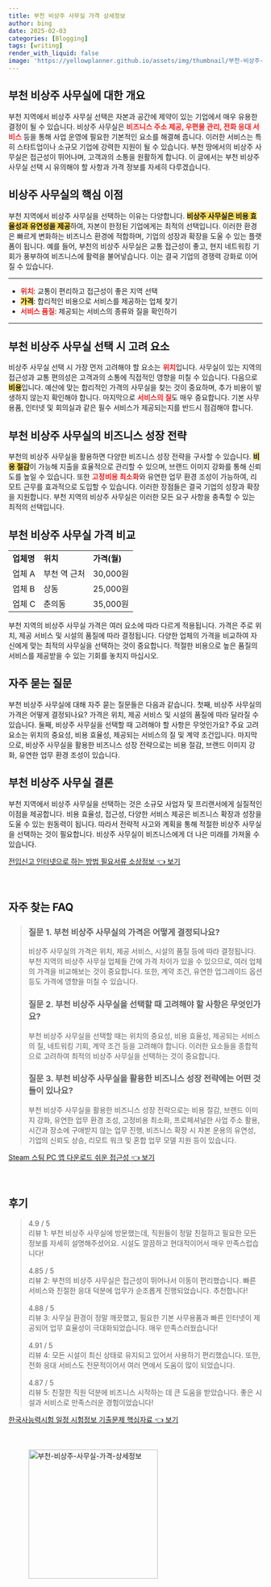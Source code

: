 ```yaml
---
title: 부천 비상주 사무실 가격 상세정보
author: bing
date: 2025-02-03
categories: [Blogging]
tags: [writing]
render_with_liquid: false
image: 'https://yellowplanner.github.io/assets/img/thumbnail/부천-비상주-사무실-가격-상세정보.webp'
---
```



<h2 id='부천 비상주 사무실에 대한 개요'>부천 비상주 사무실에 대한 개요</h2>

<p>부천 지역에서 비상주 사무실 선택은 자본과 공간에 제약이 있는 기업에서 매우 유용한 결정이 될 수 있습니다. 비상주 사무실은 <b><span style="color: #ee2323;">비즈니스 주소 제공, 우편물 관리, 전화 응대 서비스</span></b> 등을 통해 사업 운영에 필요한 기본적인 요소를 해결해 줍니다. 이러한 서비스는 특히 스타트업이나 소규모 기업에 강력한 지원이 될 수 있습니다. 부천 땅에서의 비상주 사무실은 접근성이 뛰어나며, 고객과의 소통을 원활하게 합니다. 이 글에서는 부천 비상주 사무실 선택 시 유의해야 할 사항과 가격 정보를 자세히 다루겠습니다.</p>

<h2 id='비상주 사무실의 핵심 이점'>비상주 사무실의 핵심 이점</h2>

<p>부천 지역에서 비상주 사무실을 선택하는 이유는 다양합니다. <b><span style="background-color: #ffe066;">비상주 사무실은 비용 효율성과 유연성을 제공</span></b>하여, 자본이 한정된 기업에게는 최적의 선택입니다. 이러한 환경은 빠르게 변화하는 비즈니스 환경에 적합하며, 기업의 성장과 확장을 도울 수 있는 플랫폼이 됩니다. 예를 들어, 부천의 비상주 사무실은 교통 접근성이 좋고, 현지 네트워킹 기회가 풍부하여 비즈니스에 활력을 불어넣습니다. 이는 결국 기업의 경쟁력 강화로 이어질 수 있습니다.</p>

<hr />

<ul>
    <li><b><span style="color: #ee2323;">위치</span></b>: 교통이 편리하고 접근성이 좋은 지역 선택</li>
    <li><b><span style="background-color: #ffe066;">가격</span></b>: 합리적인 비용으로 서비스를 제공하는 업체 찾기</li>
    <li><b><span style="color: #ee2323;">서비스 품질</span></b>: 제공되는 서비스의 종류와 질을 확인하기</li>
</ul>

<hr />

<h2 id='부천 비상주 사무실 선택 시 고려 요소'>부천 비상주 사무실 선택 시 고려 요소</h2>

<p>비상주 사무실 선택 시 가장 먼저 고려해야 할 요소는 <b><span style="color: #ee2323;">위치</span></b>입니다. 사무실이 있는 지역의 접근성과 교통 편의성은 고객과의 소통에 직접적인 영향을 미칠 수 있습니다. 다음으로 <b><span style="background-color: #ffe066;">비용</span></b>입니다. 예산에 맞는 합리적인 가격의 사무실을 찾는 것이 중요하며, 추가 비용이 발생하지 않는지 확인해야 합니다. 마지막으로 <b><span style="color: #ee2323;">서비스의 질</span></b>도 매우 중요합니다. 기본 사무용품, 인터넷 및 회의실과 같은 필수 서비스가 제공되는지를 반드시 점검해야 합니다.</p>

<h2 id='부천 비상주 사무실의 비즈니스 성장 전략'>부천 비상주 사무실의 비즈니스 성장 전략</h2>

<p>부천의 비상주 사무실을 활용하면 다양한 비즈니스 성장 전략을 구사할 수 있습니다. <b><span style="background-color: #ffe066;">비용 절감</span></b>이 가능해 지출을 효율적으로 관리할 수 있으며, 브랜드 이미지 강화를 통해 신뢰도를 높일 수 있습니다. 또한 <b><span style="color: #ee2323;">고정비용 최소화</span></b>와 유연한 업무 환경 조성이 가능하여, 리모트 근무를 효과적으로 도입할 수 있습니다. 이러한 장점들은 결국 기업의 성장과 확장을 지원합니다. 부천 지역의 비상주 사무실은 이러한 모든 요구 사항을 충족할 수 있는 최적의 선택입니다.</p>

<h2 id='부천 비상주 사무실 가격 비교'>부천 비상주 사무실 가격 비교</h2>

<table>
    <tr>
        <td><b>업체명</b></td>
        <td><b>위치</b></td>
        <td><b>가격(월)</b></td>
    </tr>
    <tr>
        <td>업체 A</td>
        <td>부천 역 근처</td>
        <td>30,000원</td>
    </tr>
    <tr>
        <td>업체 B</td>
        <td>상동</td>
        <td>25,000원</td>
    </tr>
    <tr>
        <td>업체 C</td>
        <td>춘의동</td>
        <td>35,000원</td>
    </tr>
</table>

<p>부천 지역의 비상주 사무실 가격은 여러 요소에 따라 다르게 적용됩니다. 가격은 주로 위치, 제공 서비스 및 시설의 품질에 따라 결정됩니다. 다양한 업체의 가격을 비교하여 자신에게 맞는 최적의 사무실을 선택하는 것이 중요합니다. 적절한 비용으로 높은 품질의 서비스를 제공받을 수 있는 기회를 놓치지 마십시오.</p>

<h2 id='자주 묻는 질문'>자주 묻는 질문</h2>

<p>부천 비상주 사무실에 대해 자주 묻는 질문들은 다음과 같습니다. 첫째, 비상주 사무실의 가격은 어떻게 결정되나요? 가격은 위치, 제공 서비스 및 시설의 품질에 따라 달라질 수 있습니다. 둘째, 비상주 사무실을 선택할 때 고려해야 할 사항은 무엇인가요? 주요 고려 요소는 위치의 중요성, 비용 효율성, 제공되는 서비스의 질 및 계약 조건입니다. 마지막으로, 비상주 사무실을 활용한 비즈니스 성장 전략으로는 비용 절감, 브랜드 이미지 강화, 유연한 업무 환경 조성이 있습니다.</p>

<h2 id='부천 비상주 사무실 결론'>부천 비상주 사무실 결론</h2>

<p>부천 지역에서 비상주 사무실을 선택하는 것은 소규모 사업자 및 프리랜서에게 실질적인 이점을 제공합니다. 비용 효율성, 접근성, 다양한 서비스 제공은 비즈니스 확장과 성장을 도울 수 있는 원동력이 됩니다. 따라서 전략적 사고와 계획을 통해 적절한 비상주 사무실을 선택하는 것이 필요합니다. 비상주 사무실이 비즈니스에게 더 나은 미래를 가져올 수 있습니다.</p>


<p><a class="click-button" title="전입신고 인터넷으로 하는 방법 필요서류 소상정보" href="https://yellowplanner.github.io/posts/%EC%A0%84%EC%9E%85%EC%8B%A0%EA%B3%A0-%EC%9D%B8%ED%84%B0%EB%84%B7%EC%9C%BC%EB%A1%9C-%ED%95%98%EB%8A%94-%EB%B0%A9%EB%B2%95-%ED%95%84%EC%9A%94%EC%84%9C%EB%A5%98-%EC%86%8C%EC%83%81%EC%A0%95%EB%B3%B4/" rel="dofollow">전입신고 인터넷으로 하는 방법 필요서류 소상정보 👈 보기</a></p><br>
<h2 id='자주_찾는_FAQ'>자주 찾는 FAQ</h2>
<div itemscope="" itemtype="https://schema.org/FAQPage"> 
<blockquote> 
<div itemscope="" itemprop="mainEntity" itemtype="https://schema.org/Question"> 
<h3 itemprop="name">질문 1. 부천 비상주 사무실의 가격은 어떻게 결정되나요?</h3> 
<div itemscope="" itemprop="acceptedAnswer" itemtype="https://schema.org/Answer"> 
<span itemprop="text"> 
<p>비상주 사무실의 가격은 위치, 제공 서비스, 시설의 품질 등에 따라 결정됩니다. 부천 지역의 비상주 사무실 업체들 간에 가격 차이가 있을 수 있으므로, 여러 업체의 가격을 비교해보는 것이 중요합니다. 또한, 계약 조건, 유연한 업그레이드 옵션 등도 가격에 영향을 미칠 수 있습니다.</p> 
</span> 
</div> 
</div> 
<div itemscope="" itemprop="mainEntity" itemtype="https://schema.org/Question"> 
<h3 itemprop="name">질문 2. 부천 비상주 사무실을 선택할 때 고려해야 할 사항은 무엇인가요?</h3> 
<div itemscope="" itemprop="acceptedAnswer" itemtype="https://schema.org/Answer"> 
<span itemprop="text"> 
<p>부천 비상주 사무실을 선택할 때는 위치의 중요성, 비용 효율성, 제공되는 서비스의 질, 네트워킹 기회, 계약 조건 등을 고려해야 합니다. 이러한 요소들을 종합적으로 고려하여 최적의 비상주 사무실을 선택하는 것이 중요합니다.</p> 
</span> 
</div> 
</div> 
<div itemscope="" itemprop="mainEntity" itemtype="https://schema.org/Question"> 
<h3 itemprop="name">질문 3. 부천 비상주 사무실을 활용한 비즈니스 성장 전략에는 어떤 것들이 있나요?</h3> 
<div itemscope="" itemprop="acceptedAnswer" itemtype="https://schema.org/Answer"> 
<span itemprop="text"> 
<p>부천 비상주 사무실을 활용한 비즈니스 성장 전략으로는 비용 절감, 브랜드 이미지 강화, 유연한 업무 환경 조성, 고정비용 최소화, 프로페셔널한 사업 주소 활용, 시간과 장소에 구애받지 않는 업무 진행, 비즈니스 확장 시 자본 운용의 유연성, 기업의 신뢰도 상승, 리모트 워크 및 혼합 업무 모델 지원 등이 있습니다.</p> 
</span> 
</div> 
</div> 
</blockquote> 
</div>
<p><a class="click-button" title="Steam 스팀 PC 앱 다운로드 쉬운 접근성" href="https://yellowplanner.github.io/posts/Steam-%EC%8A%A4%ED%8C%80-PC-%EC%95%B1-%EB%8B%A4%EC%9A%B4%EB%A1%9C%EB%93%9C-%EC%89%AC%EC%9A%B4-%EC%A0%91%EA%B7%BC%EC%84%B1/" rel="dofollow">Steam 스팀 PC 앱 다운로드 쉬운 접근성 👈 보기</a></p><br>
<h2 id='후기'>후기</h2>
<div itemscope itemtype="https://schema.org/Product">
  <blockquote>
  <div itemprop="review" itemscope itemtype="https://schema.org/Review">
      <div itemprop="reviewRating" itemscope itemtype="https://schema.org/Rating"> <span itemprop="ratingValue">4.9</span> / <span itemprop="bestRating">5</span> </div>
      <span itemprop="reviewBody">리뷰 1: 부천 비상주 사무실에 방문했는데, 직원들이 정말 친절하고 필요한 모든 정보를 자세히 설명해주셨어요. 시설도 깔끔하고 현대적이어서 매우 만족스럽습니다!</span>
  </div>
  <br>
  <div itemprop="review" itemscope itemtype="https://schema.org/Review">
      <div itemprop="reviewRating" itemscope itemtype="https://schema.org/Rating"> <span itemprop="ratingValue">4.85</span> / <span itemprop="bestRating">5</span> </div>
      <span itemprop="reviewBody">리뷰 2: 부천의 비상주 사무실은 접근성이 뛰어나서 이동이 편리했습니다. 빠른 서비스와 친절한 응대 덕분에 업무가 순조롭게 진행되었습니다. 추천합니다!</span>
  </div>
  <br>
  <div itemprop="review" itemscope itemtype="https://schema.org/Review">
      <div itemprop="reviewRating" itemscope itemtype="https://schema.org/Rating"> <span itemprop="ratingValue">4.88</span> / <span itemprop="bestRating">5</span> </div>
      <span itemprop="reviewBody">리뷰 3: 사무실 환경이 정말 깨끗했고, 필요한 기본 사무용품과 빠른 인터넷이 제공되어 업무 효율성이 극대화되었습니다. 매우 만족스러웠습니다!</span>
  </div>
  <br>
  <div itemprop="review" itemscope itemtype="https://schema.org/Review">
      <div itemprop="reviewRating" itemscope itemtype="https://schema.org/Rating"> <span itemprop="ratingValue">4.91</span> / <span itemprop="bestRating">5</span> </div>
      <span itemprop="reviewBody">리뷰 4: 모든 시설이 최신 상태로 유지되고 있어서 사용하기 편리했습니다. 또한, 전화 응대 서비스도 전문적이어서 여러 면에서 도움이 많이 되었습니다.</span>
  </div>
  <br>
  <div itemprop="review" itemscope itemtype="https://schema.org/Review">
      <div itemprop="reviewRating" itemscope itemtype="https://schema.org/Rating"> <span itemprop="ratingValue">4.87</span> / <span itemprop="bestRating">5</span> </div>
      <span itemprop="reviewBody">리뷰 5: 친절한 직원 덕분에 비즈니스 시작하는 데 큰 도움을 받았습니다. 좋은 시설과 서비스로 만족스러운 경험이었습니다!</span>
  </div>
  </blockquote>
</div>
<p><a class="click-button" title="한국사능력시험 일정 시험정보 기출문제 핵심자료" href="https://yellowplanner.github.io/posts/%ED%95%9C%EA%B5%AD%EC%82%AC%EB%8A%A5%EB%A0%A5%EC%8B%9C%ED%97%98-%EC%9D%BC%EC%A0%95-%EC%8B%9C%ED%97%98%EC%A0%95%EB%B3%B4-%EA%B8%B0%EC%B6%9C%EB%AC%B8%EC%A0%9C-%ED%95%B5%EC%8B%AC%EC%9E%90%EB%A3%8C/" rel="dofollow">한국사능력시험 일정 시험정보 기출문제 핵심자료 👈 보기</a></p><br>
<figure class="image"><img src="https://yellowplanner.github.io/assets/img/thumbnail/부천-비상주-사무실-가격-상세정보.webp" alt="부천-비상주-사무실-가격-상세정보" width="256" height="256"></figure>